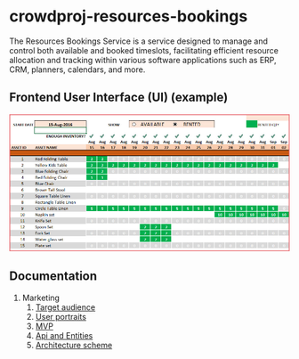 # crowdproj-resources-bookings
The Resources Bookings Service is a service designed to manage and control both available and booked timeslots, facilitating efficient resource allocation and tracking within various software applications such as ERP, CRM, planners, calendars, and more.

## Frontend User Interface (UI) (example)
![img.png](docs/01-marketing/resources/img.png)

## Documentation
1. Marketing
    1. [Target audience](./docs/01-marketing/01-target%20audience.md)
    2. [User portraits](./docs/01-marketing/02-user%20portraits.md)
    3. [MVP](./docs/01-marketing/03-mvp.md)
    4. [Api and Entities](./docs/02-architecture/01-Api%20and%20Entities.md)
    5. [Architecture scheme](./docs/02-architecture/02-architecture%20scheme.md)